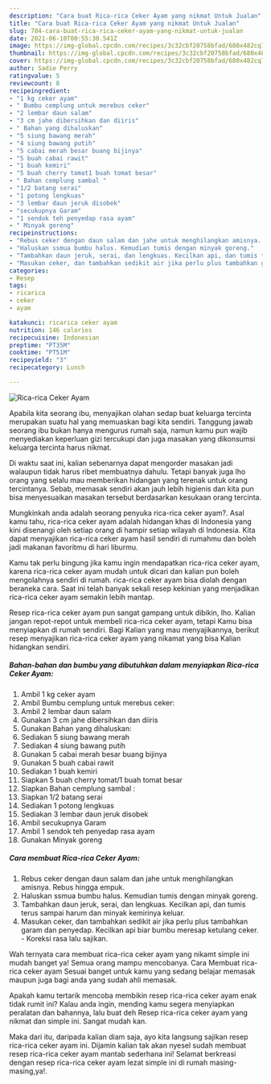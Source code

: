 ```yaml
---
description: "Cara buat Rica-rica Ceker Ayam yang nikmat Untuk Jualan"
title: "Cara buat Rica-rica Ceker Ayam yang nikmat Untuk Jualan"
slug: 784-cara-buat-rica-rica-ceker-ayam-yang-nikmat-untuk-jualan
date: 2021-06-10T00:55:30.541Z
image: https://img-global.cpcdn.com/recipes/3c32cbf20758bfad/680x482cq70/rica-rica-ceker-ayam-foto-resep-utama.jpg
thumbnail: https://img-global.cpcdn.com/recipes/3c32cbf20758bfad/680x482cq70/rica-rica-ceker-ayam-foto-resep-utama.jpg
cover: https://img-global.cpcdn.com/recipes/3c32cbf20758bfad/680x482cq70/rica-rica-ceker-ayam-foto-resep-utama.jpg
author: Sadie Perry
ratingvalue: 5
reviewcount: 8
recipeingredient:
- "1 kg ceker ayam"
- " Bumbu cemplung untuk merebus ceker"
- "2 lembar daun salam"
- "3 cm jahe dibersihkan dan diiris"
- " Bahan yang dihaluskan"
- "5 siung bawang merah"
- "4 siung bawang putih"
- "5 cabai merah besar buang bijinya"
- "5 buah cabai rawit"
- "1 buah kemiri"
- "5 buah cherry tomat1 buah tomat besar"
- " Bahan cemplung sambal "
- "1/2 batang serai"
- "1 potong lengkuas"
- "3 lembar daun jeruk disobek"
- "secukupnya Garam"
- "1 sendok teh penyedap rasa ayam"
- " Minyak goreng"
recipeinstructions:
- "Rebus ceker dengan daun salam dan jahe untuk menghilangkan amisnya. Rebus hingga empuk."
- "Haluskan ssmua bumbu halus. Kemudian tumis dengan minyak goreng."
- "Tambahkan daun jeruk, serai, dan lengkuas. Kecilkan api, dan tumis terus sampai harum dan minyak kemirinya keluar."
- "Masukan ceker, dan tambahkan sedikit air jika perlu plus tambahkan garam dan penyedap. Kecilkan api biar bumbu meresap ketulang ceker.  Koreksi rasa lalu sajikan."
categories:
- Resep
tags:
- ricarica
- ceker
- ayam

katakunci: ricarica ceker ayam 
nutrition: 146 calories
recipecuisine: Indonesian
preptime: "PT35M"
cooktime: "PT51M"
recipeyield: "3"
recipecategory: Lunch

---
```



![Rica-rica Ceker Ayam](https://img-global.cpcdn.com/recipes/3c32cbf20758bfad/680x482cq70/rica-rica-ceker-ayam-foto-resep-utama.jpg)

Apabila kita seorang ibu, menyajikan olahan sedap buat keluarga tercinta merupakan suatu hal yang memuaskan bagi kita sendiri. Tanggung jawab seorang ibu bukan hanya mengurus rumah saja, namun kamu pun wajib menyediakan keperluan gizi tercukupi dan juga masakan yang dikonsumsi keluarga tercinta harus nikmat.

Di waktu  saat ini, kalian sebenarnya dapat mengorder masakan jadi walaupun tidak harus ribet membuatnya dahulu. Tetapi banyak juga lho orang yang selalu mau memberikan hidangan yang terenak untuk orang tercintanya. Sebab, memasak sendiri akan jauh lebih higienis dan kita pun bisa menyesuaikan masakan tersebut berdasarkan kesukaan orang tercinta. 



Mungkinkah anda adalah seorang penyuka rica-rica ceker ayam?. Asal kamu tahu, rica-rica ceker ayam adalah hidangan khas di Indonesia yang kini disenangi oleh setiap orang di hampir setiap wilayah di Indonesia. Kita dapat menyajikan rica-rica ceker ayam hasil sendiri di rumahmu dan boleh jadi makanan favoritmu di hari liburmu.

Kamu tak perlu bingung jika kamu ingin mendapatkan rica-rica ceker ayam, karena rica-rica ceker ayam mudah untuk dicari dan kalian pun boleh mengolahnya sendiri di rumah. rica-rica ceker ayam bisa diolah dengan beraneka cara. Saat ini telah banyak sekali resep kekinian yang menjadikan rica-rica ceker ayam semakin lebih mantap.

Resep rica-rica ceker ayam pun sangat gampang untuk dibikin, lho. Kalian jangan repot-repot untuk membeli rica-rica ceker ayam, tetapi Kamu bisa menyiapkan di rumah sendiri. Bagi Kalian yang mau menyajikannya, berikut resep menyajikan rica-rica ceker ayam yang nikamat yang bisa Kalian hidangkan sendiri.

<!--inarticleads1-->

##### Bahan-bahan dan bumbu yang dibutuhkan dalam menyiapkan Rica-rica Ceker Ayam:

1. Ambil 1 kg ceker ayam
1. Ambil  Bumbu cemplung untuk merebus ceker:
1. Ambil 2 lembar daun salam
1. Gunakan 3 cm jahe dibersihkan dan diiris
1. Gunakan  Bahan yang dihaluskan:
1. Sediakan 5 siung bawang merah
1. Sediakan 4 siung bawang putih
1. Gunakan 5 cabai merah besar buang bijinya
1. Gunakan 5 buah cabai rawit
1. Sediakan 1 buah kemiri
1. Siapkan 5 buah cherry tomat/1 buah tomat besar
1. Siapkan  Bahan cemplung sambal :
1. Siapkan 1/2 batang serai
1. Sediakan 1 potong lengkuas
1. Sediakan 3 lembar daun jeruk disobek
1. Ambil secukupnya Garam
1. Ambil 1 sendok teh penyedap rasa ayam
1. Gunakan  Minyak goreng




<!--inarticleads2-->

##### Cara membuat Rica-rica Ceker Ayam:

1. Rebus ceker dengan daun salam dan jahe untuk menghilangkan amisnya. Rebus hingga empuk.
1. Haluskan ssmua bumbu halus. Kemudian tumis dengan minyak goreng.
1. Tambahkan daun jeruk, serai, dan lengkuas. Kecilkan api, dan tumis terus sampai harum dan minyak kemirinya keluar.
1. Masukan ceker, dan tambahkan sedikit air jika perlu plus tambahkan garam dan penyedap. Kecilkan api biar bumbu meresap ketulang ceker.  - Koreksi rasa lalu sajikan.




Wah ternyata cara membuat rica-rica ceker ayam yang nikamt simple ini mudah banget ya! Semua orang mampu mencobanya. Cara Membuat rica-rica ceker ayam Sesuai banget untuk kamu yang sedang belajar memasak maupun juga bagi anda yang sudah ahli memasak.

Apakah kamu tertarik mencoba membikin resep rica-rica ceker ayam enak tidak rumit ini? Kalau anda ingin, mending kamu segera menyiapkan peralatan dan bahannya, lalu buat deh Resep rica-rica ceker ayam yang nikmat dan simple ini. Sangat mudah kan. 

Maka dari itu, daripada kalian diam saja, ayo kita langsung sajikan resep rica-rica ceker ayam ini. Dijamin kalian tak akan nyesel sudah membuat resep rica-rica ceker ayam mantab sederhana ini! Selamat berkreasi dengan resep rica-rica ceker ayam lezat simple ini di rumah masing-masing,ya!.

